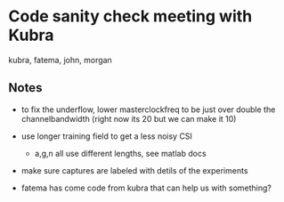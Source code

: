 # Code sanity check meeting with Kubra

kubra, fatema, john, morgan

## Notes

- to fix the underflow, lower masterclockfreq to be just over double the channelbandwidth (right now its 20 but we can make it 10)

- use longer training field to get a less noisy CSI
  - a,g,n all use different lengths, see matlab docs
- make sure captures are labeled with detils of the experiments
- fatema has come code from kubra that can help us with something?